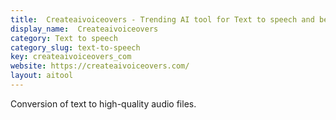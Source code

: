 ```yaml
---
title:  Createaivoiceovers - Trending AI tool for Text to speech and best alternatives
display_name:  Createaivoiceovers
category: Text to speech
category_slug: text-to-speech
key: createaivoiceovers_com
website: https://createaivoiceovers.com/
layout: aitool
---
```


Conversion of text to high-quality audio files.
